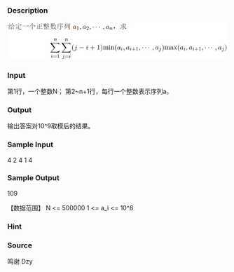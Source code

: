 
### Description
![](/JudgeOnline/upload/201411/题目描述.jpg)

### Input
第1行，一个整数N；
第2~n+1行，每行一个整数表示序列a。

### Output
输出答案对10^9取模后的结果。

### Sample Input
4
2
4
1
4
### Sample Output
109

【数据范围】
N <= 500000
1 <= a_i <= 10^8
### Hint

### Source
鸣谢 Dzy